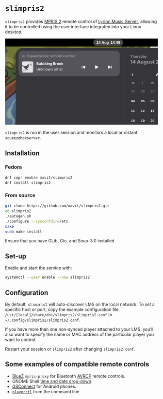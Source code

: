 # `slimpris2`

`slimpris2` provides [MPRIS 2](https://specifications.freedesktop.org/mpris-spec/latest/) remote control of [Lyrion Music Server](https://lyrion.org/), allowing it to be controlled using the user interface integrated into your Linux desktop.

![Example of `slimpris2` with the GNOME desktop](doc/screenshot-gnome-48.png)

`slimpris2` is run in the user session and monitors a local or distant `squeezeboxserver`.

## Installation

### Fedora

```sh
dnf copr enable mavit/slimpris2
dnf install slimpris2
```

### From source

```sh
git clone https://github.com/mavit/slimpris2.git
cd slimpris2
./autogen.sh
./configure --sysconfdir=/etc
make
sudo make install
```

Ensure that you have GLib, Gio, and Soup-3.0 installed.

## Set-up

Enable and start the service with:

```sh
systemctl --user enable --now slimpris2

```

## Configuration

By default, `slimpris2` will auto-discover LMS on the local network.  To set a specific host or port, copy the example configuration file `/usr/[local]/share/doc/slimpris2/slimpris2.conf` to `~/.config/slimpris2/slimpris2.conf`.

If you have more than one non-synced player attached to your LMS, youʼll also want to specify the name or MAC address of the particular player you want to control.

Restart your session or `slimpris2` after changing `slimpris2.conf`.

## Some examples of compatible remote controls

- [BlueZ](http://www.bluez.org/) `mpris-proxy` for Bluetooth [AVRCP](https://en.wikipedia.org/wiki/List_of_Bluetooth_profiles#Audio/Video_Remote_Control_Profile_(AVRCP)) remote controls.
- GNOME Shell [time and date drop-down](https://wiki.gnome.org/Projects/GnomeShell/CheatSheet#The_top_bar).
- [GSConnect](https://github.com/GSConnect/gnome-shell-extension-gsconnect/wiki) for Android phones.
- [`playerctl`](https://github.com/altdesktop/playerctl) from the command line.
